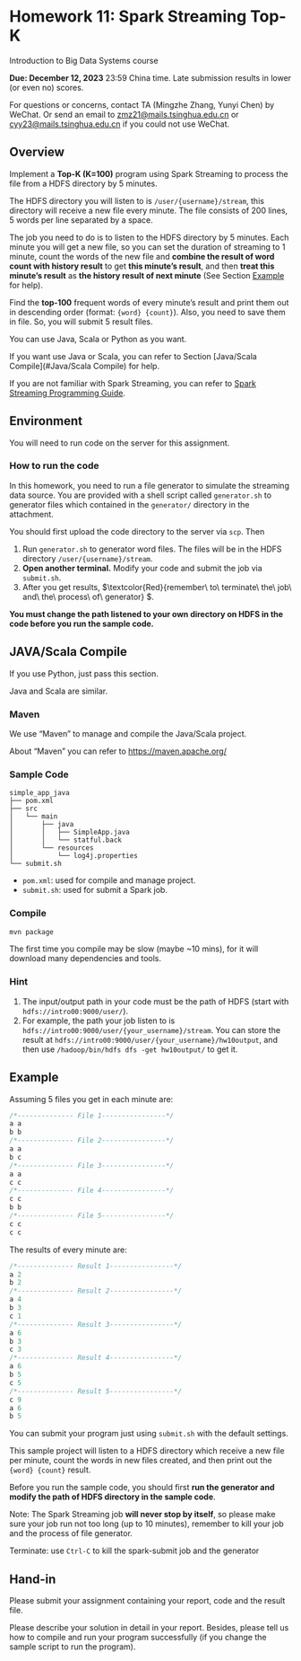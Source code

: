 # Homework 11: Spark Streaming Top-K

Introduction to Big Data Systems course

**Due: December 12, 2023** 23:59 China time. Late submission results in lower (or even no) scores.

For questions or concerns, contact TA (Mingzhe Zhang, Yunyi Chen) by WeChat. Or send an email to <zmz21@mails.tsinghua.edu.cn> or <cyy23@mails.tsinghua.edu.cn> if you could not use WeChat.

## Overview

Implement a **Top-K (K=100)** program using Spark Streaming to process the file from a HDFS directory by 5 minutes.

The HDFS directory you will listen to is `/user/{username}/stream`, this directory will receive a new file every minute. The file consists of 200 lines, 5 words per line separated by a space.

The job you need to do is to listen to the HDFS directory by 5 minutes. Each minute you will get a new file, so you can set the duration of streaming to 1 minute, count the words of the new file and **combine the result of word count with history result** to get **this minute’s result**, and then **treat this minute’s result** as **the history result of next minute** (See Section [Example](#example) for help).

Find the **top-100** frequent words of every minute’s result and print them out in descending order (format: `{word} {count}`). Also, you need to save them in file. So, you will submit 5 result files.

You can use Java, Scala or Python as you want.

If you want use Java or Scala, you can refer to Section [Java/Scala Compile](#Java/Scala Compile) for help.

If you are not familiar with Spark Streaming, you can refer to [Spark Streaming Programming Guide](https://spark.apache.org/docs/latest/streaming-programming-guide.html).

## Environment

You will need to run code on the server for this assignment.

### How to run the code

In this homework, you need to run a file generator to simulate the streaming data source. You are provided with a shell script called `generator.sh` to generator files which contained in the `generator/` directory in the attachment.

You should first upload the code directory to the server via `scp`. Then

1. Run `generator.sh` to generator word files. The files will be in the HDFS directory `/user/{username}/stream`.
2. **Open another terminal.** Modify your code and submit the job via `submit.sh`.
3. After you get results, $\textcolor{Red}{remember\ to\ terminate\ the\ job\ and\ the\ process\ of\ generator} $.

**You must change the path listened to your own directory on HDFS in the code before you run the sample code.**

## JAVA/Scala Compile

If you use Python, just pass this section.

Java and Scala are similar.

### Maven

We use “Maven” to manage and compile the Java/Scala project.

About “Maven” you can refer to <https://maven.apache.org/>

### Sample Code

```
simple_app_java
├── pom.xml
├── src
│   └── main
│       ├── java
│       │   ├── SimpleApp.java
│       │   └── statful.back
│       └── resources
│           └── log4j.properties
└── submit.sh
```

- `pom.xml`: used for compile and manage project.
- `submit.sh`: used for submit a Spark job.

### Compile

```bash
mvn package
```

The first time you compile may be slow (maybe ~10 mins), for it will download many dependencies and tools.

### Hint

1. The input/output path in your code must be the path of HDFS (start with `hdfs://intro00:9000/user/`).
2. For example, the path your job listen to is `hdfs://intro00:9000/user/{your_username}/stream`. You can store the result at `hdfs://intro00:9000/user/{your_username}/hw10output`, and then use `/hadoop/bin/hdfs dfs -get hw10output/` to get it.

## Example

Assuming 5 files you get in each minute are:

```c
/*-------------- File 1----------------*/
a a
b b
/*-------------- File 2----------------*/
a a
b c
/*-------------- File 3----------------*/
a a
c c
/*-------------- File 4----------------*/
c c
b b
/*-------------- File 5----------------*/
c c
c c
```

The results of every minute are:

```c
/*-------------- Result 1----------------*/
a 2
b 2
/*-------------- Result 2----------------*/
a 4
b 3
c 1
/*-------------- Result 3----------------*/
a 6
b 3
c 3
/*-------------- Result 4----------------*/
a 6
b 5
c 5
/*-------------- Result 5----------------*/
c 9
a 6
b 5
```

You can submit your program just using `submit.sh` with the default settings.

This sample project will listen to a HDFS directory which receive a new file per minute, count the words in new files created, and then print out the `{word} {count}` result.

Before you run the sample code, you should first **run the generator and modify the path of HDFS directory in the sample code**.

Note: The Spark Streaming job **will never stop by itself**, so please make sure your job run not too long (up to 10 minutes), remember to kill your job and the process of file generator.

Terminate: use `Ctrl-C` to kill the spark-submit job and the generator

## Hand-in

Please submit your assignment containing your report, code and the result file.

Please describe your solution in detail in your report. Besides, please tell us how to compile and run your program successfully (if you change the sample script to run the program).
